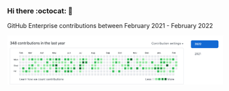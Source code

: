 ### Hi there :octocat: 👋
 
GitHub Enterprise contributions between February 2021 - February 2022   

<img src="https://github.com/stefstelea/stefstelea/blob/master/assets/github-enterprise-contributions.png" />
